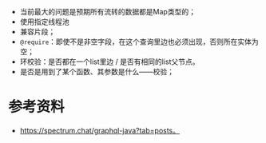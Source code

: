 

- 当前最大的问题是预期所有流转的数据都是Map类型的；
- 使用指定线程池
- 兼容片段；
- `@require`：即使不是非空字段，在这个查询里边也必须出现，否则所在实体为空；
- 环校验：是否都在一个list里边 / 是否有相同的list父节点。
- 是否是用到了某个函数、其参数是什么——校验；


# 参考资料
- https://spectrum.chat/graphql-java?tab=posts。
